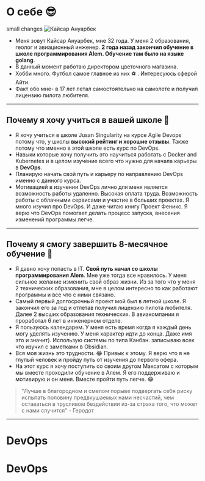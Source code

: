 # О себе :sunglasses:
small changes
![Кайсар Ануарбек](Downloads/Untitled.jpeg)

- Меня зовут Кайсар Ануарбек, мне 32 года. У меня 2 образования, геолог и авиационный инженер. **2 года назад закончил обучение в школе программирования Alem. Обучение там было на языке golang**. 
- В данный момент работаю директором цветочного магазина. 
- Хобби много. Футбол самое главное из них :soccer: . Интересуюсь сферой Айти. 
- Факт обо мне- в 17 лет летал самостоятельно на самолете и получил лицензию пилота любителя.

---

## Почему я хочу учиться в вашей школе :school_satchel:

- Я хочу учиться в школе Jusan Singularity на курсе Agile Devops потому что, у школы **высокий рейтинг и хорошие отзывы**. Также потому что именно в этой школе есть курс по DevOps. 
- Навыки которые хочу получить это научиться работать с Docker and Kubernetes и в целом изучение всего что нужно для начала карьеры в **DevOps**. 
- Планирую начать свой путь и карьеру по направлению DevOps именно с данного курса.
- Мотивацией в изучении DevOps лично для меня является возможность работы удаленно. Высокая оплата труда. Возможность работы с облачными сервисами и участие в больших проектах. Я много изучил про DevOps. И даже читаю книгу Проект Феникс. Я верю что DevOps помогает делать процесс запуска, внесения изменений программы легче.

---

## Почему я смогу завершить 8-месячное обучение :dart:

- Я давно хочу попасть в IT. **Свой путь начал со школы программирования Alem**. Мне уже тогда все нравилось. У меня сильное желание изменить свой образ жизни. Из за того что у меня 2 технических образования, мне в целом интересно то как работают программы и все что с ними связано. 
- Самый первый долгосрочный проект мой был в летной школе. Я закончил его за год и отлетав получил лицензию пилота любителя. Далее 2 высших образования технических. В авиакомпании я проработал 6 лет в инженерном отделе.
- Я пользуюсь календарем. У меня есть время когда я каждый день могу уделять изучению. У меня характер идти до конца. Даже имя это и значит). Использую системы по типа Канбан. записываю всек что изучил с заметками в Obsidian.
- Вся моя жизнь это трудности. :joy: Привык к этому. Я верю что я не глупый человек и пройду путь от изучения до первого офера.
- На этот курс я хочу поступить со своим другом Максатом с которым мы вместе проходили обучение в Алем. Я его поддерживаю и мотивирую и он меня. Вместе пройти путь легче. :joy:
 
> "Лучше в благородном и смелом порыве подвергать себя риску испытать половину предвкушаемых нами несчастий, чем оставаться в трусливом бездействии из-за страха того, что может с нами случится" - Геродот

---

# DevOps
# DevOps
